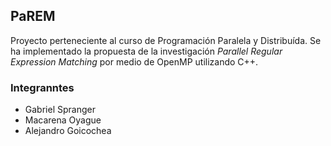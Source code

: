 ## PaREM

Proyecto perteneciente al curso de Programación Paralela y Distribuída. Se ha implementado la propuesta de la investigación *Parallel Regular Expression Matching* por medio de OpenMP utilizando C++.

### Integranntes

- Gabriel Spranger
- Macarena Oyague
- Alejandro Goicochea
